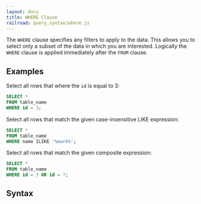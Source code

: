 ```yaml
---
layout: docu
title: WHERE Clause
railroad: query_syntax/where.js
---
```


The `WHERE` clause specifies any filters to apply to the data. This allows you to select only a subset of the data in which you are interested. Logically the `WHERE` clause is applied immediately after the `FROM` clause.

## Examples

Select all rows that where the `id` is equal to 3:

```sql
SELECT *
FROM table_name
WHERE id = 3;
```

Select all rows that match the given case-insensitive LIKE expression:

```sql
SELECT *
FROM table_name
WHERE name ILIKE '%mark%';
```

Select all rows that match the given composite expression:

```sql
SELECT *
FROM table_name
WHERE id = 3 OR id = 7;
```

## Syntax

<div id="rrdiagram"></div>
